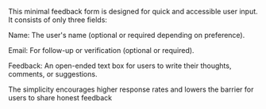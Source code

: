 This minimal feedback form is designed for quick and accessible user input. It consists of only three fields:

Name: The user's name (optional or required depending on preference).

Email: For follow-up or verification (optional or required).

Feedback: An open-ended text box for users to write their thoughts, comments, or suggestions.

The simplicity encourages higher response rates and lowers the barrier for users to share honest feedback
